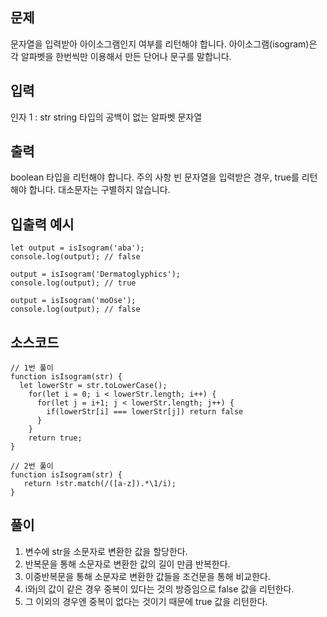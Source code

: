 ## 문제

문자열을 입력받아 아이소그램인지 여부를 리턴해야 합니다. 아이소그램(isogram)은 각 알파벳을 한번씩만 이용해서 만든 단어나 문구를 말합니다.

## 입력

인자 1 : str
string 타입의 공백이 없는 알파벳 문자열

## 출력

boolean 타입을 리턴해야 합니다.
주의 사항
빈 문자열을 입력받은 경우, true를 리턴해야 합니다.
대소문자는 구별하지 않습니다.

## 입출력 예시

```
let output = isIsogram('aba');
console.log(output); // false

output = isIsogram('Dermatoglyphics');
console.log(output); // true

output = isIsogram('moOse');
console.log(output); // false
```

## 소스코드

```
// 1번 풀이
function isIsogram(str) {
  let lowerStr = str.toLowerCase();
    for(let i = 0; i < lowerStr.length; i++) {
      for(let j = i+1; j < lowerStr.length; j++) {
        if(lowerStr[i] === lowerStr[j]) return false
      }
    }
    return true;
}

// 2번 풀이
function isIsogram(str) {
   return !str.match(/([a-z]).*\1/i);
}
```

## 풀이

1. 변수에 str을 소문자로 변환한 값을 할당한다.
2. 반복문을 통해 소문자로 변환한 값의 길이 만큼 반복한다.
3. 이중반복문을 통해 소문자로 변환한 값들을 조건문을 통해 비교한다.
4. i와j의 값이 같은 경우 중복이 있다는 것의 방증임으로 false 값을 리턴한다.
5. 그 이외의 경우엔 중복이 없다는 것이기 때문에 true 값을 리턴한다.

